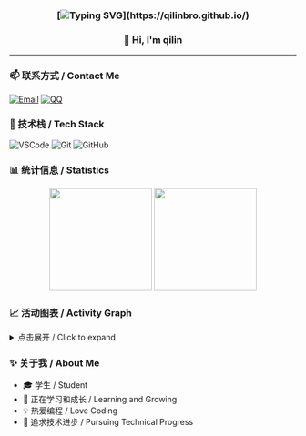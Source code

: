 <div align="center">

### [![Typing SVG](https://readme-typing-svg.herokuapp.com?size=25&duration=2500&color=8C43EA&vCenter=true&width=200&height=40&lines=%F0%9F%8C%B1qilin's_space!)](https://qilinbro.github.io/)

### 👋 Hi, I'm qilin

</div>

---

### 📫 联系方式 / Contact Me

[![Email](https://img.shields.io/badge/Email-qilinxie05@gmail.com-6A5ACD?style=for-the-badge&logo=gmail&logoColor=white)](mailto:qilinxie05@gmail.com)
[![QQ](https://img.shields.io/badge/QQ-3221565903-98FB98?style=for-the-badge&logo=tencentqq&logoColor=white)](https://qm.qq.com/cgi-bin/qm/qr?k=mcs-cON_aPNfc3hO8-H7lWJHDX-5nKr7&noverify=0)

### 🔧 技术栈 / Tech Stack

![VSCode](https://img.shields.io/badge/-VSCode-007ACC?style=for-the-badge&logo=visualstudiocode&logoColor=white)
![Git](https://img.shields.io/badge/-Git-F05032?style=for-the-badge&logo=git&logoColor=white)
![GitHub](https://img.shields.io/badge/-GitHub-181717?style=for-the-badge&logo=github&logoColor=white)

### 📊 统计信息 / Statistics

<div align="center">
  <img height="180em" src="https://github-readme-stats.vercel.app/api?username=qilinbro&show_icons=true&theme=tokyonight&include_all_commits=true&count_private=true&hide_border=true"/>
  <img height="180em" src="https://github-readme-stats.vercel.app/api/top-langs/?username=qilinbro&layout=compact&langs_count=6&theme=tokyonight&hide_border=true"/>
</div>

### 📈 活动图表 / Activity Graph

<details>
<summary>点击展开 / Click to expand</summary>

<p align="center">
   <img src="github-metrics.svg" alt="Metrics">
</p>

[![活动图表](https://github-readme-activity-graph.vercel.app/graph?username=qilinbro&theme=tokyo-night&hide_border=true)](https://github.com/qilinbro)

</details>

### ✨ 关于我 / About Me

- 🎓 学生 / Student
- 🌱 正在学习和成长 / Learning and Growing
- 💡 热爱编程 / Love Coding
- 🎯 追求技术进步 / Pursuing Technical Progress
